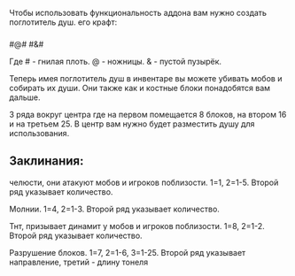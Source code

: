 Чтобы использовать функциональность аддона вам нужно создать поглотитель душ. его крафт:

###
#@#
#&#

Где # - гнилая плоть. @ - ножницы. & - пустой пузырёк.

Теперь имея поглотитель душ в инвентаре вы можете убивать мобов и собирать их души. Они также как и костные блоки понадобятся вам дальше.

3 ряда вокруг центра где на первом помещается 8 блоков, на втором 16 и на третьем 25. В центр вам нужно будет разместить душу для использования.

## Заклинания:
челюсти, они атакуют мобов и игроков поблизости. 1=1, 2=1-5. Второй ряд указывает количество.

Молнии. 1=4, 2=1-3. Второй ряд указывает количество.

Тнт, призывает динамит у мобов и игроков поблизости. 1=8, 2=1-2. Второй ряд указывает количество.

Разрушение блоков. 1=7, 2=1-6, 3=1-25. Второй ряд указывает направление, третий - длину тонеля
